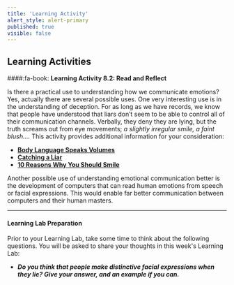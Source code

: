 ```yaml
---
title: 'Learning Activity'
alert_style: alert-primary
published: true
visible: false
---
```


## Learning Activities

####:fa-book: **Learning Activity 8.2: Read and Reflect**

Is there a practical use to understanding how we communicate emotions? Yes, actually there are several possible uses. One very interesting use is in the understanding of deception. For as long as we have records, we know that people have understood that liars don’t seem to be able to control all of their communication channels. Verbally, they deny they are lying, but the truth screams out from eye movements; *a slightly irregular smile, a faint blush....* This activity provides additional information for your consideration:

 - [**Body Language Speaks Volumes**](http://www.positive-way.com/body.htm)
 - [**Catching a Liar**](http://www.sciencedaily.com/releases/1999/05/990528003127.htm)
 - [**10 Reasons Why You Should Smile**](https://www.lifehack.org/358476/10-reasons-you-should-smile-more-often)

Another possible use of understanding emotional communication better is the development of computers that can read human emotions from speech or facial expressions. This would enable far better communication between computers and their human masters.

---

#### **Learning Lab Preparation**

Prior to your Learning Lab, take some time to think about the following questions. You will be asked to share your thoughts in this week's Learning Lab:

- ***Do you think that people make distinctive facial expressions when they lie? Give your answer, and an example if you can.***
